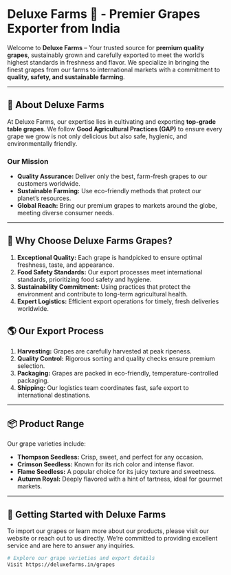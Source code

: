 # Deluxe Farms 🍇 - Premier Grapes Exporter from India 

Welcome to **Deluxe Farms** – Your trusted source for **premium quality grapes**, sustainably grown and carefully exported to meet the world’s highest standards in freshness and flavor. We specialize in bringing the finest grapes from our farms to international markets with a commitment to **quality, safety, and sustainable farming**.

---

## 🌿 About Deluxe Farms
At Deluxe Farms, our expertise lies in cultivating and exporting **top-grade table grapes**. We follow **Good Agricultural Practices (GAP)** to ensure every grape we grow is not only delicious but also safe, hygienic, and environmentally friendly.

### Our Mission
- **Quality Assurance:** Deliver only the best, farm-fresh grapes to our customers worldwide.
- **Sustainable Farming:** Use eco-friendly methods that protect our planet’s resources.
- **Global Reach:** Bring our premium grapes to markets around the globe, meeting diverse consumer needs.

---

## 🍇 Why Choose Deluxe Farms Grapes?
1. **Exceptional Quality:** Each grape is handpicked to ensure optimal freshness, taste, and appearance.
2. **Food Safety Standards:** Our export processes meet international standards, prioritizing food safety and hygiene.
3. **Sustainability Commitment:** Using practices that protect the environment and contribute to long-term agricultural health.
4. **Expert Logistics:** Efficient export operations for timely, fresh deliveries worldwide.

## 🌎 Our Export Process
1. **Harvesting:** Grapes are carefully harvested at peak ripeness.
2. **Quality Control:** Rigorous sorting and quality checks ensure premium selection.
3. **Packaging:** Grapes are packed in eco-friendly, temperature-controlled packaging.
4. **Shipping:** Our logistics team coordinates fast, safe export to international destinations.

---

## 📦 Product Range
Our grape varieties include:
- **Thompson Seedless:** Crisp, sweet, and perfect for any occasion.
- **Crimson Seedless:** Known for its rich color and intense flavor.
- **Flame Seedless:** A popular choice for its juicy texture and sweetness.
- **Autumn Royal:** Deeply flavored with a hint of tartness, ideal for gourmet markets.

---

## 🚀 Getting Started with Deluxe Farms
To import our grapes or learn more about our products, please visit our website or reach out to us directly. We’re committed to providing excellent service and are here to answer any inquiries.

```bash
# Explore our grape varieties and export details
Visit https://deluxefarms.in/grapes
